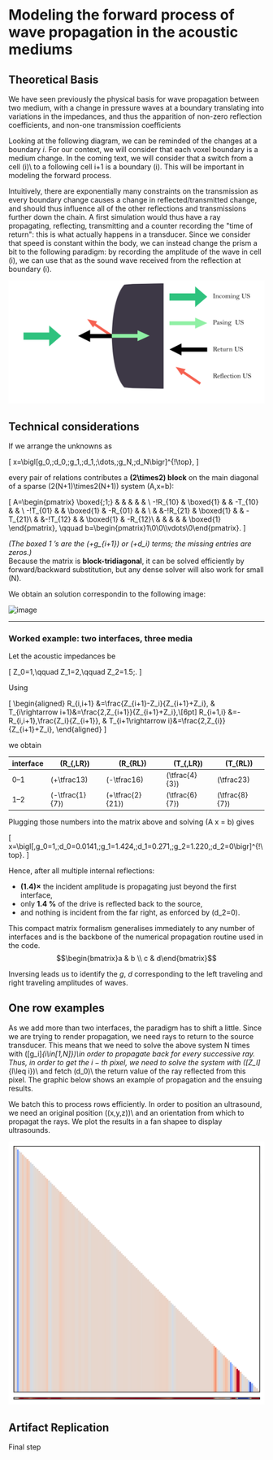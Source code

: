 # Modeling the forward process of wave propagation in the acoustic mediums

## Theoretical Basis

We have seen previously the physical basis for wave propagation between two medium, with a change in pressure waves at a boundary translating into variations in the impedances, and thus the apparition of non-zero reflection coefficients, and non-one transmission coefficients

Looking at the following diagram, we can be reminded of the changes at a boundary $i$. For our context, we will consider that each voxel boundary is a medium change. In the coming text, we will consider that a switch from a cell \(i)\ to a following cell i+1 is a boundary \(i)\. This will be important in modeling the forward process.

Intuitively, there are exponentially many constraints on the transmission as every boundary change causes a change in reflected/transmitted change, and should thus influence all of the other reflections and transmissions further down the chain. A first simulation would thus have a ray propagating, reflecting, transmitting and a counter recording the "time of return": this is what actually happens in a transducer. Since we consider that speed is constant within the body, we can instead change the prism a bit to the following paradigm: by recording the amplitude of the wave in cell \(i)\, we can use that as the sound wave received from the reflection at boundary \(i)\.

![image](img/US_prop.png)

<!-- Cumulative products of the waves,so that received wave at --> 

## Technical considerations

If we arrange the unknowns as  

\[
x=\bigl[g_0,\;d_0,\;g_1,\;d_1,\;\dots,\;g_N,\;d_N\bigr]^{\!\top},
\]

every pair of relations contributes a **\(2\times2\) block** on the main diagonal of a sparse
\(2(N+1)\times2(N+1)\) system \(A\,x=b\):

\[
A=\begin{pmatrix}
\boxed{\;1\;} &        &        &        &          &        \\
-\!R_{10} & \boxed{1} &        & -T_{10} &          &        \\
-\!T_{01} &        & \boxed{1} & -R_{01} &          &        \\
          &        &-\!R_{21}  & \boxed{1} &        & -T_{21}\\
          &        &-\!T_{12}  &        & \boxed{1} & -R_{12}\\
          &        &        &        &          & \boxed{1}
\end{pmatrix},
\qquad
b=\begin{pmatrix}1\\0\\0\\\vdots\\0\end{pmatrix}.
\]

*(The boxed 1 ’s are the \(+g_{i+1}\) or \(+d_i\) terms; the missing entries are zeros.)*  
Because the matrix is **block-tridiagonal**, it can be solved efficiently by forward/backward
substitution, but any dense solver will also work for small \(N\).

We obtain an solution correspondin to the following image:

![image](scope_project.png)

---

### Worked example: **two interfaces, three media**

Let the acoustic impedances be  

\[
Z_0=1,\qquad Z_1=2,\qquad Z_2=1.5\;.
\]

Using

\[
\begin{aligned}
R_{i,i+1} &=\frac{Z_{i+1}-Z_i}{Z_{i+1}+Z_i},
& T_{i\rightarrow i+1}&=\frac{2\,Z_{i+1}}{Z_{i+1}+Z_i},\\[6pt]
R_{i+1,i} &=-R_{i,i+1}\,\frac{Z_i}{Z_{i+1}},
& T_{i+1\rightarrow i}&=\frac{2\,Z_{i}}{Z_{i+1}+Z_i},
\end{aligned}
\]

we obtain

| interface | \(R_{\,LR}\) | \(R_{RL}\) | \(T_{\,LR}\) | \(T_{RL}\) |
|-----------|-------------|-----------|--------------|-------------|
| 0–1 | \(+\tfrac13\) | \(-\tfrac16\) | \(\tfrac{4}{3}\) | \(\tfrac23\) |
| 1–2 | \(-\tfrac{1}{7}\) | \(+\tfrac{2}{21}\) | \(\tfrac{6}{7}\) | \(\tfrac{8}{7}\) |

Plugging those numbers into the matrix above and solving \(A x = b\) gives

\[
x=\bigl[\,g_0=1,\;d_0=0.0141,\;g_1=1.424,\;d_1=0.271,\;g_2=1.220,\;d_2=0\bigr]^{\!\top}.
\]

Hence, after all multiple internal reflections:

* **\(1.4\)×** the incident amplitude is propagating just beyond the first interface,
* only **1.4 %** of the drive is reflected back to the source,
* and nothing is incident from the far right, as enforced by \(d_2=0\).

This compact matrix formalism generalises immediately to any number of interfaces and is the backbone of the numerical propagation routine used in the code.
$$\begin{bmatrix}a & b \\ c & d\end{bmatrix}$$

Inversing leads us to identify the $g$, $d$ corresponding to the left traveling and right traveling amplitudes of waves.

## One row examples

As we add more than two interfaces, the paradigm has to shift a little. Since we are trying to render propagation, we need rays to return to the source transducer. This means that we need to solve the above system N times with 
\([g_i]_{i\in[1,N]})\in order to propagate back for every successive ray. Thus, in order to get the $i-th$ pixel, we need to solve the system with \([Z_l]_{l\leq i})\ and fetch \(d_0)\ the return value of the ray reflected from this pixel. The graphic below shows an example of propagation and the ensuing results.

We batch this to process rows efficiently. In order to position an ultrasound, we need an original position \((x,y,z))\ and an orientation from which to propagat the rays. We plot the results in a fan shapee to display ultrasounds.

![image](img/ex_prop.png)

## Artifact Replication

Final step
<!-- Gabi?>
